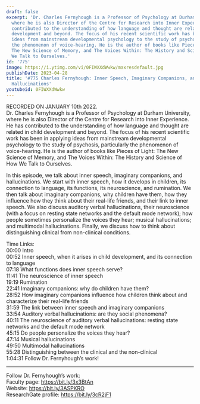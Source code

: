 ```yaml
---
draft: false
excerpt: 'Dr. Charles Fernyhough is a Professor of Psychology at Durham University,
  where he is also Director of the Centre for Research into Inner Experience. He has
  contributed to the understanding of how language and thought are related in child
  development and beyond. The focus of his recent scientific work has been in applying
  ideas from mainstream developmental psychology to the study of psychosis, particularly
  the phenomenon of voice-hearing. He is the author of books like Pieces of Light:
  The New Science of Memory, and The Voices Within: The History and Science of How
  We Talk to Ourselves.'
id: '775'
image: https://i.ytimg.com/vi/0FIWXXdWwkw/maxresdefault.jpg
publishDate: 2023-04-28
title: '#775 Charles Fernyhough: Inner Speech, Imaginary Companions, and Auditory
  Hallucinations'
youtubeid: 0FIWXXdWwkw
---
```

RECORDED ON JANUARY 10th 2022.  
Dr. Charles Fernyhough is a Professor of Psychology at Durham University, where he is also Director of the Centre for Research into Inner Experience. He has contributed to the understanding of how language and thought are related in child development and beyond. The focus of his recent scientific work has been in applying ideas from mainstream developmental psychology to the study of psychosis, particularly the phenomenon of voice-hearing. He is the author of books like Pieces of Light: The New Science of Memory, and The Voices Within: The History and Science of How We Talk to Ourselves.

In this episode, we talk about inner speech, imaginary companions, and hallucinations. We start with inner speech, how it develops in children, its connection to language, its functions, its neuroscience, and rumination. We then talk about imaginary companions, why children have them, how they influence how they think about their real-life friends, and their link to inner speech. We also discuss auditory verbal hallucinations, their neuroscience (with a focus on resting state networks and the default mode network); how people sometimes personalize the voices they hear; musical hallucinations; and multimodal hallucinations. Finally, we discuss how to think about distinguishing clinical from non-clinical conditions.

Time Links:  
00:00 Intro  
00:52  Inner speech, when it arises in child development, and its connection to language  
07:18  What functions does inner speech serve?  
11:41  The neuroscience of inner speech  
19:19  Rumination  
22:41  Imaginary companions: why do children have them?  
28:52  How imaginary companions influence how children think about and characterize their real-life friends  
31:59  The link between inner speech and imaginary companions  
33:54  Auditory verbal hallucinations: are they social phenomena?  
40:11  The neuroscience of auditory verbal hallucinations: resting state networks and the default mode network  
45:15  Do people personalize the voices they hear?  
47:14  Musical hallucinations  
49:50  Multimodal hallucinations  
55:28  Distinguishing between the clinical and the non-clinical  
1:04:31  Follow Dr. Fernyhough’s work!

---

Follow Dr. Fernyhough’s work:  
Faculty page: https://bit.ly/3x3BtAn  
Website: https://bit.ly/3ASPKRO  
ResearchGate profile: https://bit.ly/3cR2jF1
